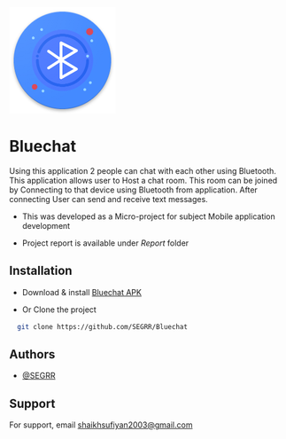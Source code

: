 
![Logo](https://github.com/SEGRR/Bluechat/blob/main/app/src/main/res/ic_launcher/res/mipmap-xxxhdpi/ic_launcher.png?raw=true)


# Bluechat

Using this application 2 people can chat with each other using Bluetooth. This application allows user to Host a chat room. This room can be joined by Connecting to that device using Bluetooth from application. After connecting User can send and receive text messages.

 
- This was developed as a Micro-project for subject Mobile application development 

- Project report is available under *Report* folder




## Installation

-  Download & install [Bluechat APK](https://github.com/SEGRR/Bluechat/blob/main/app/debug/app-debug.apk)
  

- Or Clone the project

```bash
  git clone https://github.com/SEGRR/Bluechat
```


    
## Authors

- [@SEGRR](https://www.github.com/octokatherine)


## Support

For support, email shaikhsufiyan2003@gmail.com  

